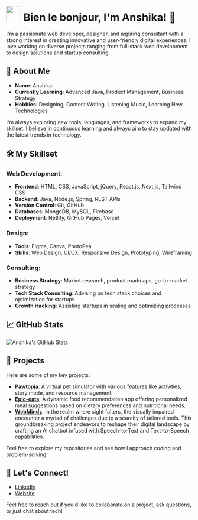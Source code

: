 <h1><img src="https://emojis.slackmojis.com/emojis/images/1531849430/4246/blob-sunglasses.gif?1531849430" width="40"/> Bien le bonjour, I'm Anshika! 👋</h1>

I'm a passionate web developer, designer, and aspiring consultant with a strong interest in creating innovative and user-friendly digital experiences. I love working on diverse projects ranging from full-stack web development to design solutions and startup consulting.

## 🚀 About Me

- **Name**: Anshika
- **Currently Learning**: Advanced Java, Product Management, Business Strategy
- **Hobbies**: Designing, Content Writing, Listening Music, Learning New Technologies

I'm always exploring new tools, languages, and frameworks to expand my skillset. I believe in continuous learning and always aim to stay updated with the latest trends in technology.

## 🛠️ My Skillset

### **Web Development**:
- **Frontend**: HTML, CSS, JavaScript, jQuery, React.js, Next.js, Tailwind CSS
- **Backend**: Java, Node.js, Spring, REST APIs
- **Version Control**: Git, GitHub
- **Databases**: MongoDB, MySQL, Firebase
- **Deployment**: Netlify, GitHub Pages, Vercel

### **Design**:
- **Tools**: Figma, Canva, PhotoPea
- **Skills**: Web Design, UI/UX, Responsive Design, Prototyping, Wireframing

### **Consulting**:
- **Business Strategy**: Market research, product roadmaps, go-to-market strategy
- **Tech Stack Consulting**: Advising on tech stack choices and optimization for startups
- **Growth Hacking**: Assisting startups in scaling and optimizing processes

## 📈 GitHub Stats

![Anshika's GitHub Stats](https://github-readme-stats.vercel.app/api?username=Anshika75&show_icons=true&count_private=true&hide=prs&hide_title=true)

## 📂 Projects

Here are some of my key projects:

- **[Pawtopia](https://github.com/Anshika75/PawTopia)**: A virtual pet simulator with various features like activities, story mode, and resource management.
- **[Epic-eats](https://github.com/Anshika75/Epic-Eats)**: A dynamic food recommendation app offering personalized meal suggestions based on dietary preferences and nutritional needs.
- **[WebMindz](https://github.com/Anshika75/WebMindz)**: In the realm where sight falters, the visually impaired encounter a myriad of challenges due to a scarcity of tailored tools. This groundbreaking project endeavors to reshape their digital landscape by crafting an AI chatbot infused with Speech-to-Text and Text-to-Speech capabilities.

Feel free to explore my repositories and see how I approach coding and problem-solving!

## 🤝 Let's Connect!

- [LinkedIn](https://www.linkedin.com/in/Anshika75)
- [Website](https://anshika-web-artistry.netlify.app/)
  
Feel free to reach out if you'd like to collaborate on a project, ask questions, or just chat about tech!
